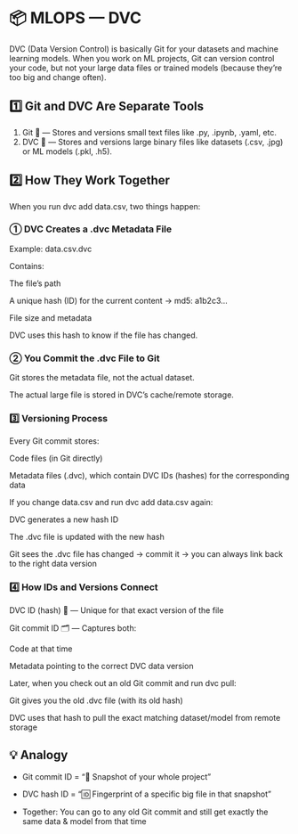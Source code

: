 
# 📦 MLOPS — DVC
DVC (Data Version Control) is basically Git for your datasets and machine learning models.
When you work on ML projects, Git can version control your code, but not your large data files or trained models (because they’re too big and change often).

## 1️⃣ Git and DVC Are Separate Tools
1. Git 📝 — Stores and versions small text files  like .py, .ipynb, .yaml, etc.
2. DVC 📂 — Stores and versions large binary files like datasets (.csv, .jpg) or ML models (.pkl, .h5).

## 2️⃣ How They Work Together
When you run dvc add data.csv, two things happen:

### ① DVC Creates a .dvc Metadata File
Example: data.csv.dvc

Contains:

The file’s path

A unique hash (ID) for the current content → md5: a1b2c3...

File size and metadata

DVC uses this hash to know if the file has changed.

### ② You Commit the .dvc File to Git

Git stores the metadata file, not the actual dataset.

The actual large file is stored in DVC’s cache/remote storage.

### 3️⃣ Versioning Process
Every Git commit stores:

Code files (in Git directly)

Metadata files (.dvc), which contain DVC IDs (hashes) for the corresponding data

If you change data.csv and run dvc add data.csv again:

DVC generates a new hash ID

The .dvc file is updated with the new hash

Git sees the .dvc file has changed → commit it → you can always link back to the right data version

### 4️⃣ How IDs and Versions Connect
DVC ID (hash) 🔑 — Unique for that exact version of the file

Git commit ID 🗂 — Captures both:

Code at that time

Metadata pointing to the correct DVC data version

Later, when you check out an old Git commit and run dvc pull:

Git gives you the old .dvc file (with its old hash)

DVC uses that hash to pull the exact matching dataset/model from remote storage

## 💡 Analogy
- Git commit ID = “📸 Snapshot of your whole project”

- DVC hash ID = “🆔 Fingerprint of a specific big file in that snapshot”

- Together: You can go to any old Git commit and still get exactly the same data & model from that time

